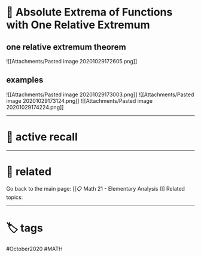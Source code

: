 # 🌱 Absolute Extrema of Functions with One Relative Extremum

## one relative extremum theorem

![[Attachments/Pasted image 20201029172605.png]]

## examples
![[Attachments/Pasted image 20201029173003.png]]
![[Attachments/Pasted image 20201029173124.png]]
![[Attachments/Pasted image 20201029174224.png]]

---

# 🧠 active recall

---

# 🔗 related
Go back to the main page: [[📋 Math 21 - Elementary Analysis I]]
Related topics:

---

# 🏷 tags
#October2020 #MATH 
 